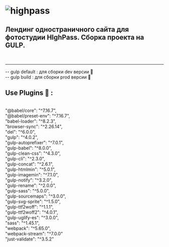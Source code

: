 
# ![highpass](https://ltdfoto.ru/images/2023/04/01/Logo.png)
## Лендинг одностраничного сайта для фотостудии HIghPass. Сборка проекта на GULP.
<br/>

--------------------------------------------------------------------------------------------------------------------------------------------------------------------------
-- gulp default : для сборки dev версии :hammer:<br/>
-- gulp build : для сборки prod версии :handbag:


## Use Plugins :floppy_disk: :
<br/>
"@babel/core": "^7.16.7",<br/>
    "@babel/preset-env": "^7.16.7",<br/>
    "babel-loader": "^8.2.3",<br/>
    "browser-sync": "^2.26.14",<br/>
    "del": "^6.0.0",<br/>
    "gulp": "^4.0.2",<br/>
    "gulp-autoprefixer": "^7.0.1",<br/>
    "gulp-babel": "^8.0.0",<br/>
    "gulp-clean-css": "^4.3.0",<br/>
    "gulp-cli": "^2.3.0",<br/>
    "gulp-concat": "^2.6.1",<br/>
    "gulp-htmlmin": "^5.0.1",<br/>
    "gulp-imagemin": "^7.1.0",<br/>
    "gulp-notify": "^3.2.0",<br/>
    "gulp-rename": "^2.0.0",<br/>
    "gulp-sass": "^5.0.0",<br/>
    "gulp-sourcemaps": "^3.0.0",<br/>
    "gulp-svg-sprite": "^1.5.0",<br/>
    "gulp-ttf2woff": "^1.1.1",<br/>
    "gulp-ttf2woff2": "^4.0.1",<br/>
    "gulp-uglify-es": "^3.0.0",<br/>
    "sass": "^1.45.1",<br/>
    "webpack": "^5.65.0",<br/>
    "webpack-stream": "^7.0.0"<br/>
    "just-validate": "^3.5.2"<br/>
